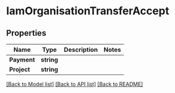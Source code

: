 # IamOrganisationTransferAccept

## Properties

Name | Type | Description | Notes
------------ | ------------- | ------------- | -------------
**Payment** | **string** |  | 
**Project** | **string** |  | 

[[Back to Model list]](../README.md#documentation-for-models) [[Back to API list]](../README.md#documentation-for-api-endpoints) [[Back to README]](../README.md)


